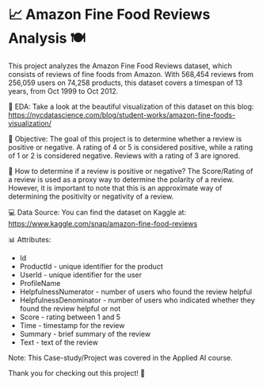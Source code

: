 # 📈 Amazon Fine Food Reviews Analysis 🍽️

This project analyzes the Amazon Fine Food Reviews dataset, which consists of reviews of fine foods from Amazon. 
With 568,454 reviews from 256,059 users on 74,258 products, this dataset covers a timespan of 13 years, from Oct 1999 to Oct 2012.

🔎 EDA:
Take a look at the beautiful visualization of this dataset on this blog: 
https://nycdatascience.com/blog/student-works/amazon-fine-foods-visualization/

🎯 Objective:
The goal of this project is to determine whether a review is positive or negative. A rating of 4 or 5 is considered positive, while a rating of 1 or 2 is considered negative. Reviews with a rating of 3 are ignored.

🤔 How to determine if a review is positive or negative?
The Score/Rating of a review is used as a proxy way to determine the polarity of a review. However, it is important to note that this is an approximate way of determining the positivity or negativity of a review.

💻 Data Source:
You can find the dataset on Kaggle at:
https://www.kaggle.com/snap/amazon-fine-food-reviews

📊 Attributes:
- Id
- ProductId - unique identifier for the product
- UserId - unique identifier for the user
- ProfileName
- HelpfulnessNumerator - number of users who found the review helpful
- HelpfulnessDenominator - number of users who indicated whether they found the review helpful or not
- Score - rating between 1 and 5
- Time - timestamp for the review
- Summary - brief summary of the review
- Text - text of the review

Note:
This Case-study/Project was covered in the Applied AI course.

Thank you for checking out this project! 🙏
